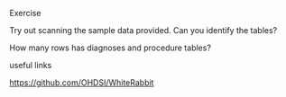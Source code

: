 Exercise

Try out scanning the sample data provided.
Can you identify the tables?

How many rows has diagnoses and procedure tables?


useful links

https://github.com/OHDSI/WhiteRabbit